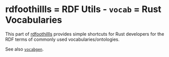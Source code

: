 <!--
SPDX-FileCopyrightText: 2024 Robin Vobruba <hoijui.quaero@gmail.com>

SPDX-License-Identifier: CC0-1.0
-->

# rdfoothillls = RDF Utils - `vocab` = Rust Vocabularies

This part of [rdfoothillls] provides
simple shortcuts for Rust developers
for the RDF terms of commonly used vocabularies/ontologies.

See also [`vocabgen`](../vocabgen/README.md).

[rdfoothillls]: ../../README.md
